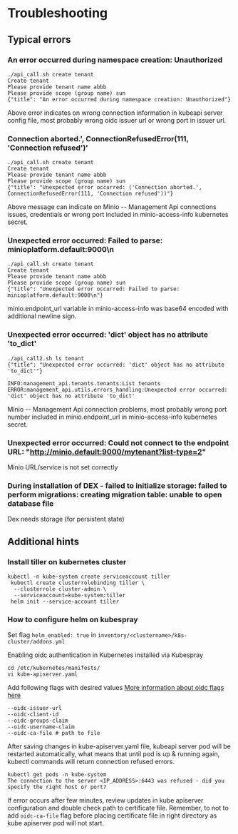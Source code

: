 # Troubleshooting

## Typical errors

### An error occurred during namespace creation: Unauthorized

```console
./api_call.sh create tenant
Create tenant
Please provide tenant name abbb
Please provide scope (group name) sun
{"title": "An error occurred during namespace creation: Unauthorized"}
```
Above error indicates on wrong connection information in kubeapi server config file, most probably wrong oidc issuer url or wrong port in issuer url.

### Connection aborted.', ConnectionRefusedError(111, 'Connection refused')'

```console
./api_call.sh create tenant
Create tenant
Please provide tenant name abbb
Please provide scope (group name) sun
{"title": "Unexpected error occurred: ('Connection aborted.', ConnectionRefusedError(111, 'Connection refused'))"}
```
Above message can indicate on Minio -- Management Api connections issues, credentials or wrong port included in minio-access-info kubernetes secret.

### Unexpected error occurred: Failed to parse: minioplatform.default:9000\n

```console
./api_call.sh create tenant
Create tenant
Please provide tenant name abbb
Please provide scope (group name) sun
{"title": "Unexpected error occurred: Failed to parse: minioplatform.default:9000\n"}
```
minio.endpoint_url variable in minio-access-info was base64 encoded with additional newline sign. 

### Unexpected error occurred: 'dict' object has no attribute 'to_dict'

```console
./api_call2.sh ls tenant
{"title": "Unexpected error occurred: 'dict' object has no attribute 'to_dict'"}

INFO:management_api.tenants.tenants:List tenants
ERROR:management_api.utils.errors_handling:Unexpected error occurred: 'dict' object has no attribute 'to_dict'
```
Minio -- Management Api connection problems, most probably wrong port number included in minio.endpoint_url in minio-access-info kubernetes secret.

### Unexpected error occurred: Could not connect to the endpoint URL: "http://minio.default:9000/mytenant?list-type=2"

Minio URL/service is not set correctly

### During installation of DEX - failed to initialize storage: failed to perform migrations: creating migration table: unable to open database file

Dex needs storage (for persistent state)



## Additional hints

### Install tiller on kubernetes cluster

```	
kubectl -n kube-system create serviceaccount tiller	
 kubectl create clusterrolebinding tiller \	
  --clusterrole cluster-admin \	
  --serviceaccount=kube-system:tiller	
 helm init --service-account tiller	
```

### How to configure helm on kubespray

Set flag `helm_enabled: true` in `inventory/<clustername>/k8s-cluster/addons.yml`

Enabling oidc authentication in Kubernetes installed via Kubespray

```
cd /etc/kubernetes/manifests/
vi kube-apiserver.yaml
```
Add following flags with desired values
[More information about oidc flags here](../blob/master/docs/deployment.md)

```
--oidc-issuer-url
--oidc-client-id
--oidc-groups-claim
--oidc-username-claim
--oidc-ca-file # path to file
```
After saving changes in kube-apiserver.yaml file, kubeapi server pod will be restarted automatically, what means that until pod is up & running again, kubectl commands will return connection refused errors.
```
kubectl get pods -n kube-system
The connection to the server <IP_ADDRESS>:6443 was refused - did you specify the right host or port?
```
If error occurs after few minutes, review updates in kube apiserver configuration and double check path to certificate file. Remember, to not to add `oidc-ca-file` flag before placing certificate file in right directory as kube apiserver pod will not start.
